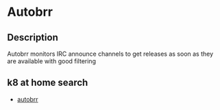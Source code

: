 # Autobrr

## Description

Autobrr monitors IRC announce channels to get releases as soon as they are available with good filtering

## k8 at home search

- [autobrr](https://nanne.dev/k8s-at-home-search/#/autobrr)
